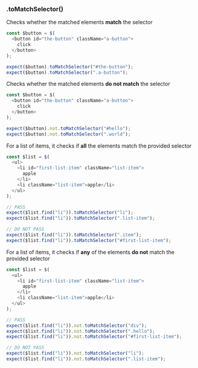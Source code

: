 ### .toMatchSelector()

Checks whether the matched elements **match** the selector

```js
const $button = $(
  <button id="the-button" className="a-button">
    click
  </button>
);

expect($button).toMatchSelector("#the-button");
expect($button).toMatchSelector(".a-button");
```

Checks whether the matched elements **do not match** the selector

```js
const $button = $(
  <button id="the-button" className="a-button">
    click
  </button>
);

expect($button).not.toMatchSelector("#hello");
expect($button).not.toMatchSelector(".world");
```

For a list of items, it checks if **all** the elements match the provided selector

```js
const $list = $(
  <ul>
    <li id="first-list-item" className="list-item">
      apple
    </li>
    <li className="list-item">apple</li>
  </ul>
);

// PASS
expect($list.find("li")).toMatchSelector("li");
expect($list.find("li")).toMatchSelector(".list-item");

// DO NOT PASS
expect($list.find("li")).toMatchSelector(".item");
expect($list.find("li")).toMatchSelector("#first-list-item");
```

For a list of items, it checks if **any** of the elements **do not** match the provided selector

```js
const $list = $(
  <ul>
    <li id="first-list-item" className="list-item">
      apple
    </li>
    <li className="list-item">apple</li>
  </ul>
);

// PASS
expect($list.find("li")).not.toMatchSelector("div");
expect($list.find("li")).not.toMatchSelector(".hello");
expect($list.find("li")).not.toMatchSelector("#first-list-item");

// DO NOT PASS
expect($list.find("li")).not.toMatchSelector("li");
expect($list.find("li")).not.toMatchSelector(".list-item");
```
